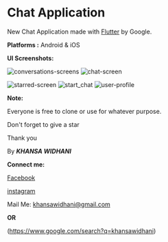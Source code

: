 # Chat Application

New Chat Application made with [Flutter](https://flutter.dev/) by Google.


**Platforms :** Android & iOS


**UI Screenshots:**

![conversations-screens](https://user-images.githubusercontent.com/57295367/138825222-567ffa54-b2ab-4427-84b6-796db3f6fda4.png) 
![chat-screen](https://user-images.githubusercontent.com/57295367/138825040-eb7a8bda-3abc-4953-826e-8f37b69636ae.png) 


![starred-screen](https://user-images.githubusercontent.com/57295367/138824517-a9cf27bb-7182-4450-be58-b9a032210d2b.png) 
![start_chat](https://user-images.githubusercontent.com/57295367/138824535-d3d05ba8-9c85-422f-ae20-8a390ec3ee96.png) 
![user-profile](https://user-images.githubusercontent.com/57295367/138824546-93e5e527-5a40-47d8-a1e8-5b6dcd453b45.png) 


**Note:**

Everyone is free to clone or use for whatever purpose.

Don't forget to give a star

Thank you

By ***KHANSA WIDHANI***


**Connect me:**

[Facebook](https://www.facebook.com/khansawidhani/)

[instagram](https://www.instagram.com/khansawidhani/)

Mail Me: khansawidhani@gmail.com

**OR**

(https://www.google.com/search?q=khansawidhani)




